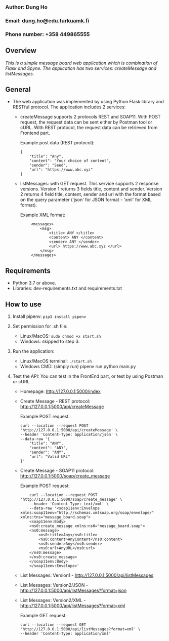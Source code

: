 ### Author: Dung Ho
### Email: dung.ho@edu.turkuamk.fi
### Phone number: +358 449865555


## Overview
_This is a simple message board web application which is combination of Flask and Spyne. The application has two services: createMessage and listMessages._


## General
- The web application was implemented by using Python Flask library and RESTful protocol.
The application includes 2 services:

    + createMessage supports 2 protocols REST and SOAP11. With POST request, the request data can be sent either by Postman tool or cURL.
    With REST protocol, the request data can be retrieved from Frontend part.
    
	    Example post data (REST protocol):
	    ```
		{
		    "title": "Any",
		    "content": "Your choice of content",
		    "sender": "Seed",
		    "url": "https://www.abc.xyz"
		}
	    ```
    + listMessages: with GET request. This service supports 2 response versions.
        Version 1 returns 3 fields title, content and sender.
        Version 2 returns 4 field title, content, sender and url with the format based on the query parameter ('json' for JSON format - 'xml' for XML format).
	
	
        Example XML format:
	```
            <messages>
                <msg>
                    <title> ANY </title>
                    <content> ANY </content>
                    <sender> ANY </sender>
                    <url> https://www.abc.xyz </url>
                </msg>
            </messages>
	```

## Requirements
- Python 3.7 or above.
- Libraries: dev-requirements.txt and requirements.txt


## How to use
1. Install pipenv: 
	`pip3 install pipenv`

2. Set permission for .sh file:
    + Linux/MacOS: 
    	`sudo chmod +x start.sh`
    + Windows: skipped to step 3.

3. Run the application: 
    + Linux/MacOS terminal:
    	`./start.sh`
    + Windows CMD: (simply run) pipenv run python main.py

4. Test the API:
    You can test in the FrontEnd part, or test by using Postman or cURL.
    + Homepage: http://127.0.0.1:5000/index

    + Create Message - REST protocol: http://127.0.0.1:5000/api/createMessage
    
		Example POST request:
		```
		curl --location --request POST 'http://127.0.0.1:5000/api/createMessage' \
		--header 'Content-Type: application/json' \
		--data-raw '{
		    "title": "ANY",
		    "content": "ANY",
		    "sender": "ANY",
		    "url": "Valid URL"
		}'
		```

    + Create Message - SOAP11 protocol: http://127.0.0.1:5000/soap/create_message
    
		Example POST request:
		```
		    curl --location --request POST 'http://127.0.0.1:5000/soap/create_message' \
		    --header 'Content-Type: text/xml' \
		    --data-raw '<soap11env:Envelope xmlns:soap11env="http://schemas.xmlsoap.org/soap/envelope/" xmlns:tns="message_board.soap">
		    <soap11env:Body>
			<ns0:create_message xmlns:ns0="message_board.soap">
			<ns0:message>
			    <ns0:title>Any</ns0:title>
			    <ns0:content>AnyContent</ns0:content>
			    <ns0:sender>Any</ns0:sender>
			    <ns0:url>AnyURL</ns0:url>
			</ns0:message>
			</ns0:create_message>
		    </soap11env:Body>
		    </soap11env:Envelope>'
		```
    + List Messages: Version1 - http://127.0.0.1:5000/api/listMessages

    + List Messages: Version2/JSON - http://127.0.0.1:5000/api/listMessages?format=json

    + List Messages: Version2/XML - http://127.0.0.1:5000/api/listMessages?format=xml
    
		Example GET request:
		```
		curl --location --request GET 'http://127.0.0.1:5000/api/listMessages?format=xml' \
		--header 'Content-Type: application/xml'
		```
